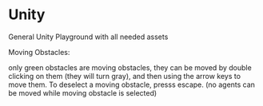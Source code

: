 # Unity
General Unity Playground with all needed assets

Moving Obstacles:

only green obstacles are moving obstacles, they can be moved by double clicking on them (they will turn gray), and then using the arrow keys to move them. To deselect a moving obstacle, presss escape. (no agents can be moved while moving obstacle is selected)
